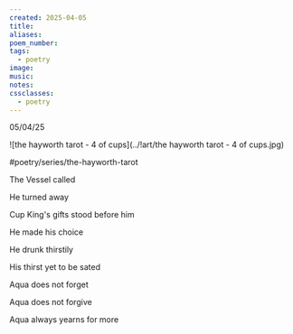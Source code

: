 ```yaml
---
created: 2025-04-05
title:
aliases:
poem_number:
tags:
  - poetry
image:
music:
notes:
cssclasses:
  - poetry
---
```

05/04/25

  
![the hayworth tarot - 4 of cups](../!art/the hayworth tarot - 4 of cups.jpg)


#poetry/series/the-hayworth-tarot

The Vessel called 

He turned away

Cup King's gifts stood before him

He made his choice

He drunk thirstily 

His thirst yet to be sated

  

Aqua does not forget

Aqua does not forgive

Aqua always yearns for more